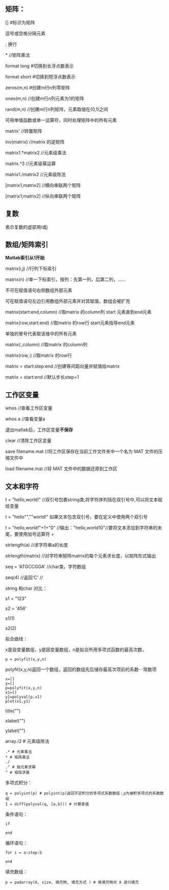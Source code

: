 ## 矩阵：

[] #标识为矩阵

逗号或空格分隔元素

; 换行

\* //矩阵乘法

format long #切换到长浮点数表示

format short #切换到短浮点数表示

zeros(m,n) #创建m行n列零矩阵

ones(m,n) //创建m行n列元素为1的矩阵

rand(m,n) //创建m行n列矩阵，元素取值在(0,1)之间

可用单值函数或单一运算符，同时处理矩阵中的所有元素

matrix' //转置矩阵

inv(matrix) //matrix 的逆矩阵

matrix1.*matrix2 //元素级乘法

matrix.^3 //元素级幂运算

matrix1./matrix2 //元素级除法

[matrix1,matrix2] //横向串联两个矩阵

[matrix1;matrix2] //纵向串联两个矩阵

## 复数

表示复数的虚部用i或j

## 数组/矩阵索引

**Matlab索引从1开始**

matrix(i,j) //行列下标索引

matrix(n) //单一下标索引，按列：先第一列，后第二列，……

不可在赋值语句右侧数组外部元素

可在赋值语句左边引用数组外部元素并对其赋值，数组会被扩充

matrix(start:end,column) //取matrix 的column列 start 元素直到end元素

matrix(row,start:end) //取matrix 的row行 start元素指导end元素

单独的冒号代表取该维中的所有元素

matrix(:,column) //取matrix 的column列

matrix(row,:) //取matrix 的row行

matrix = start:step:end //创建等间距向量并赋值给matrix

matrix = start:end //默认步长step=1

## 工作区变量

whos //查看工作区变量

whos a //查看变量a

退出matlab后，工作区变量**不保存**

clear //清除工作区变量

save filename.mat //将工作区保存在当前工作文件夹中一个名为 MAT 文件的压缩文件中

load filename.mat //将 MAT 文件中的数据还原到工作区

## 文本和字符

t = "hello,world!" //双引号包裹string类;将字符序列括在双引号中,可以将文本赋给变量

t = "hello"",""world!"  如果文本包含双引号，要在定义中使用两个双引号

t = "hello,world!"+1+"0" //输出："hello,world10"//要将文本添加到字符串的末尾，要使用加号运算符 +

strlength(a) //求字符串a的长度

strlength(matrix) //对字符串矩阵matrix的每个元素求长度，以矩阵形式输出

seq = 'ATGCCGGA' //char类，字符数组

seq(4) //返回'C' //

string 和char 对比：

s1 = "123"

s2 = '456'

s1(1)

s2(2)


拟合曲线：

x是自变量数组，y是因变量数组，n是拟合所用多项式函数的最高次数，

```
p = polyfit(x,y,n)
```

polyfit(x,y,n)返回一个数组，返回的数组先后储存最高次项前的系数$\cdots$常数项

```
x=[]
y=[]
p=polyfit(x,y,n)
x1=[]
y1=polyval(p,x1)
plot(x1,y1)
```

title("")

xlabel("")

ylabel("")

array./2 # 元素级除法

```
.* # 元素乘法
* # 矩阵乘法
./ 
.^ # 按元素求幂
^ # 矩阵求幂

```

多项式积分：

```
q = polyint(p) # polyint(p)返回不定积分的多项式系数数组；p为被积多项式的系数数组
I = diff(polyval(q, [a,b])) # 计算差值
```

条件语句：

```
if 

end
```

循环语句：

```
for i = a:step:b

end
```

填充数组：

```
p = padarray(A, size, 填充物, 填充方式 ) # 用填充物对 A 进行填充
```


